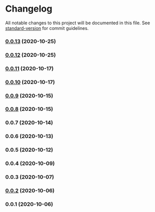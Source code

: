 # Changelog

All notable changes to this project will be documented in this file. See [standard-version](https://github.com/conventional-changelog/standard-version) for commit guidelines.

### [0.0.13](https://github.com/guan840912/secure-bucket/compare/v0.0.12...v0.0.13) (2020-10-25)

### [0.0.12](https://github.com/guan840912/secure-bucket/compare/v0.0.11...v0.0.12) (2020-10-25)

### [0.0.11](https://github.com/guan840912/secure-bucket/compare/v0.0.10...v0.0.11) (2020-10-17)

### [0.0.10](https://github.com/guan840912/secure-bucket/compare/v0.0.9...v0.0.10) (2020-10-17)

### [0.0.9](https://github.com/guan840912/secure-bucket/compare/v0.0.8...v0.0.9) (2020-10-15)

### [0.0.8](https://github.com/guan840912/secure-bucket/compare/v0.0.5...v0.0.8) (2020-10-15)

### 0.0.7 (2020-10-14)

### 0.0.6 (2020-10-13)

### 0.0.5 (2020-10-12)

### 0.0.4 (2020-10-09)

### 0.0.3 (2020-10-07)

### [0.0.2](https://github.com/guan840912/secure-bucket/compare/v0.0.1...v0.0.2) (2020-10-06)

### 0.0.1 (2020-10-06)
